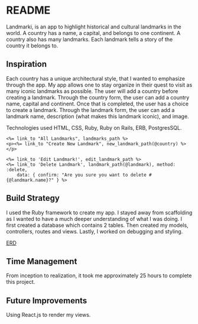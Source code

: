 # README

Landmarki, is an app to highlight historical and cultural landmarks 
in the world. A country has a name, a capital, and belongs to one 
continent. A country also has many landmarks. Each landmark tells a 
story of the country it belongs to. 

## Inspiration 
Each country has a unique architectural style, that I wanted to emphasize 
through the app. My app allows one to stay organize in their quest to 
visit as many iconic landmarks as possible. The user will add a country
before creating a landmark. Through the country form, the user can add 
a country name, capital and continent. Once that is completed, the user 
has a choice to create a landmark. Through the landmark form, the user 
can add a landmark name, description (what makes this landmark iconic),
and image. 


Technologies used HTML, CSS, Ruby, Ruby on Rails, ERB, PostgresSQL.

```
<%= link_to "All Landmarks", landmarks_path %>
<p><%= link_to "Create New Landmark", new_landmark_path(@country) %></p>

<%= link_to 'Edit Landmark!', edit_landmark_path %>
<%= link_to 'Delete Landmark', landmark_path(@landmark), method: :delete,
    data: { confirm: "Are you sure you want to delete #{@landmark.name}?" } %>

```
## Build Strategy 
I used the Ruby framework to create my app. I stayed away from scaffolding 
as I wanted to have a much deeper understanding of what I was doing. 
I first created a database which contains 2 tables. Then created my 
models, controllers, routes and views. Lastly, I worked on debugging and 
styling. 

[ERD](countries/ERD_Ruby_App.png)

## Time Management 
From inception to realization, it took me approximately 25 hours to 
complete this project. 

## Future Improvements 
Using React.js to render my views. 
